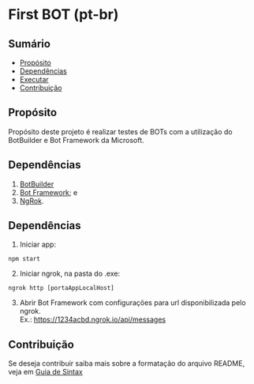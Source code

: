 # First BOT (pt-br)

## Sumário
* [Propósito](#propósito)
* [Dependências](#dependências)
* [Executar](#executar)
* [Contribuição](#contribuição)

## Propósito
Propósito deste projeto é realizar testes de BOTs com a utilização do BotBuilder e Bot Framework da Microsoft.

## Dependências
1. [BotBuilder](https://github.com/Microsoft/BotBuilder)
2. [Bot Framework](https://github.com/Microsoft/BotFramework-Emulator); e
3. [NgRok](https://ngrok.com).

## Dependências
1. Iniciar app:  
```
npm start
```
2. Iniciar ngrok, na pasta do .exe:  
```
ngrok http [portaAppLocalHost]
```
3. Abrir Bot Framework com configurações para url disponibilizada pelo ngrok.  
Ex.: https://1234acbd.ngrok.io/api/messages

## Contribuição
Se deseja contribuir saiba mais sobre a formatação do arquivo README, veja em [Guia de Sintax](https://docs.microsoft.com/en-us/vsts/project/wiki/markdown-guidance?view=vsts)

